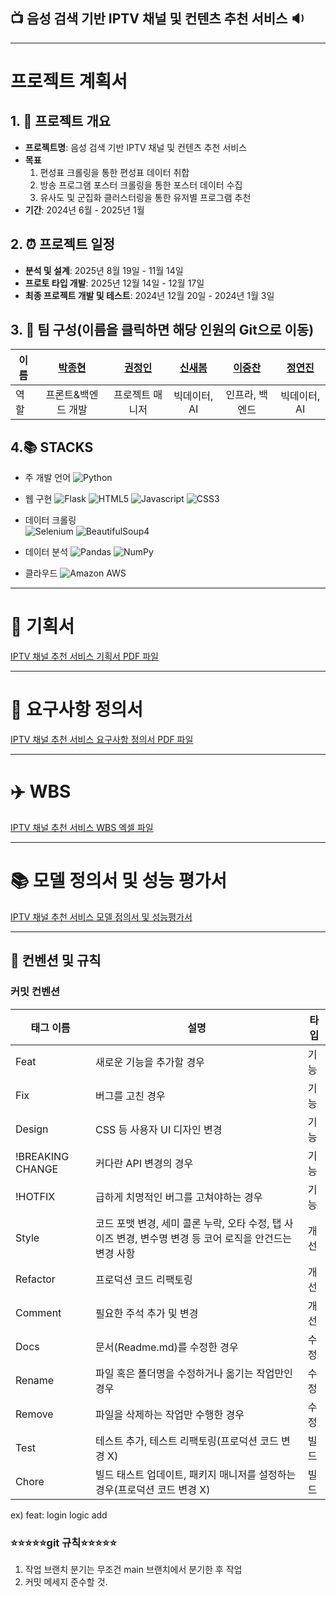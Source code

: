 ## 📺 음성 검색 기반 IPTV 채널 및 컨텐츠 추천 서비스 🔉

---------------------------------------

# 프로젝트 계획서

## 1. 🎂 프로젝트 개요
- **프로젝트명**: 음성 검색 기반 IPTV 채널 및 컨텐츠 추천 서비스
- **목표** 
   1. 편성표 크롤링을 통한 편성표 데이터 취합
   2. 방송 프로그램 포스터 크롤링을 통한 포스터 데이터 수집
   3. 유사도 및 군집화 클러스터링을 통한 유저별 프로그램 추천
- **기간**: 2024년 6월 - 2025년 1월

## 2. ⏰ 프로젝트 일정
- **분석 및 설계**: 2025년 8월 19일 - 11월 14일
- **프로토 타입 개발**: 2025년 12월 14일 - 12월 17일
- **최종 프로젝트 개발 및 테스트**: 2024년 12월 20일 - 2024년 1월 3일

## 3. 💪 팀 구성(이름을 클릭하면 해당 인원의 Git으로 이동)
|이름|[박종현](https://github.com/JayParc)|[권정인](https://github.com/yojeong125)|[신새봄](https://github.com/SaebomSHIN)|[이중찬](https://github.com/Chan2a)|[정연진](https://github.com/yeonjin118)|
|---|:---:|:---:|:---:|:---:|:---:|
|역할|프론트&백엔드 개발|프로젝트 매니저|빅데이터, AI|인프라, 백엔드|빅데이터, AI|

## 4.📚 STACKS
* 주 개발 언어
![Python](https://img.shields.io/badge/Python-3776AB?style=for-the-badge&logo=Python&logoColor=white)

* 웹 구현
![Flask](https://img.shields.io/badge/Flask-000000?style=for-the-badge&logo=Flask&logoColor=white)
![HTML5](https://img.shields.io/badge/HTML5-E34F26?style=for-the-badge&logo=HTML5&logoColor=white)
![Javascript](https://img.shields.io/badge/Javascript-F7DF1E?style=for-the-badge&logo=Javascript&logoColor=white)
![CSS3](https://img.shields.io/badge/CSS3-1572B6?style=for-the-badge&logo=CSS3&logoColor=white)

* 데이터 크롤링  
![Selenium](https://img.shields.io/badge/Selenium-43B02A?style=for-the-badge&logo=Selenium&logoColor=white)
![BeautifulSoup4](https://img.shields.io/badge/BeautifulSoup4-FFD700?style=for-the-badge&logo=BeautifulSoup&logoColor=black)

* 데이터 분석
![Pandas](https://img.shields.io/badge/Pandas-150458?style=for-the-badge&logo=Pandas&logoColor=white)
![NumPy](https://img.shields.io/badge/NumPy-013243?style=for-the-badge&logo=NumPy&logoColor=white)

* 클라우드
![Amazon AWS](https://img.shields.io/badge/Amazon%20AWS-232F3E?style=for-the-badge&logo=Amazon%20AWS&logoColor=white)

---------------------------------------

# 🏁 기획서
[IPTV 채널 추천 서비스 기획서 PDF 파일](https://github.com/whynotsw-camp/wh01-3rd-3team-UTIDAL/blob/main/Report/%5BKDT%5D%203%E1%84%8E%E1%85%A1%20%E1%84%80%E1%85%B5%E1%84%92%E1%85%AC%E1%86%A8%E1%84%89%E1%85%A5_%E1%84%8B%E1%85%AE%E1%84%90%E1%85%B5%E1%84%83%E1%85%A1%E1%86%AF.pdf)

---------------------------------------

# 📕 요구사항 정의서
[IPTV 채널 추천 서비스 요구사항 정의서 PDF 파일](https://github.com/whynotsw-camp/wh01-3rd-3team-UTIDAL/blob/main/Report/%5BKDT%5D%20IPTV%20%E1%84%8E%E1%85%A2%E1%84%82%E1%85%A5%E1%86%AF%20%E1%84%8E%E1%85%AE%E1%84%8E%E1%85%A5%E1%86%AB%20%E1%84%89%E1%85%A5%E1%84%87%E1%85%B5%E1%84%89%E1%85%B3%203%E1%84%90%E1%85%B5%E1%86%B7_%E1%84%8B%E1%85%AD%E1%84%80%E1%85%AE%E1%84%89%E1%85%A1%E1%84%92%E1%85%A1%E1%86%BC%20%E1%84%8C%E1%85%A5%E1%86%BC%E1%84%8B%E1%85%B4%E1%84%89%E1%85%A5.pdf)

----------------------------------------

# ✈️ WBS
[IPTV 채널 추천 서비스 WBS 엑셀 파일](https://github.com/whynotsw-camp/wh01-3rd-3team-UTIDAL/raw/refs/heads/main/Report/%5BKDT%5D%20IPTV%20%E1%84%8E%E1%85%A2%E1%84%82%E1%85%A5%E1%86%AF%20%E1%84%8E%E1%85%AE%E1%84%8E%E1%85%A5%E1%86%AB%20%E1%84%89%E1%85%A5%E1%84%87%E1%85%B5%E1%84%89%E1%85%B3%203%E1%84%90%E1%85%B5%E1%86%B7_WBS.xlsx)


-----------------------------------------

# 📚 모델 정의서 및 성능 평가서
[IPTV 채널 추천 서비스 모델 정의서 및 성능평가서](https://github.com/whynotsw-camp/wh01-3rd-3team-UTIDAL/blob/main/Report/%5BKDT%5D%20IPTV%20%E1%84%8E%E1%85%A2%E1%84%82%E1%85%A5%E1%86%AF%20%E1%84%8E%E1%85%AE%E1%84%8E%E1%85%A5%E1%86%AB%20%E1%84%89%E1%85%A5%E1%84%87%E1%85%B5%E1%84%89%E1%85%B3%203%E1%84%90%E1%85%B5%E1%86%B7_%E1%84%86%E1%85%A9%E1%84%83%E1%85%A6%E1%86%AF%20%E1%84%8C%E1%85%A5%E1%86%BC%E1%84%8B%E1%85%B4%E1%84%89%E1%85%A5%20%E1%84%86%E1%85%B5%E1%86%BE%20%E1%84%91%E1%85%A7%E1%86%BC%E1%84%80%E1%85%A1%E1%84%89%E1%85%A5.pdf)

-----------------------------------------


## 📌 컨벤션 및 규칙

### 커밋 컨벤션

| 태그 이름        | 설명                                                                                                     | 타입 |
| ---------------- | -------------------------------------------------------------------------------------------------------- | ---- |
| Feat             | 새로운 기능을 추가할 경우                                                                                | 기능 |
| Fix              | 버그를 고친 경우                                                                                         | 기능 |
| Design           | CSS 등 사용자 UI 디자인 변경                                                                             | 기능 |
| !BREAKING CHANGE | 커다란 API 변경의 경우                                                                                   | 기능 |
| !HOTFIX          | 급하게 치명적인 버그를 고쳐야하는 경우                                                                   | 기능 |
| Style            | 코드 포맷 변경, 세미 콜론 누락, 오타 수정, 탭 사이즈 변경, 변수명 변경 등 코어 로직을 안건드는 변경 사항 | 개선 |
| Refactor         | 프로덕션 코드 리팩토링                                                                                   | 개선 |
| Comment          | 필요한 주석 추가 및 변경                                                                                 | 개선 |
| Docs             | 문서(Readme.md)를 수정한 경우                                                                            | 수정 |
| Rename           | 파일 혹은 폴더명을 수정하거나 옮기는 작업만인 경우                                                       | 수정 |
| Remove           | 파일을 삭제하는 작업만 수행한 경우                                                                       | 수정 |
| Test             | 테스트 추가, 테스트 리팩토링(프로덕션 코드 변경 X)                                                       | 빌드 |
| Chore            | 빌드 태스트 업데이트, 패키지 매니저를 설정하는 경우(프로덕션 코드 변경 X)                                | 빌드 |

ex) feat: login logic add

### ⭐️⭐️⭐️⭐️⭐️git 규칙⭐️⭐️⭐️⭐️⭐️

1. 작업 브랜치 분기는 무조건 main 브랜치에서 분기한 후 작업
2. 커밋 메세지 준수할 것.

